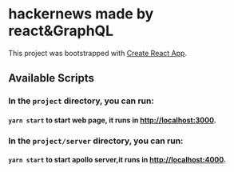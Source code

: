 # hackernews made by react&GraphQL

This project was bootstrapped with [Create React App](https://github.com/facebook/create-react-app).

## Available Scripts

### In the `project` directory, you can run:

#### `yarn start` to start web page, it runs in [http://localhost:3000](http://localhost:3000).

### In the `project/server` directory, you can run:

#### `yarn start` to start apollo server,it runs in [http://localhost:4000](http://localhost:4000). 
